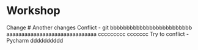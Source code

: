 # Workshop
Change #
Another changes
Conflict - git
bbbbbbbbbbbbbbbbbbbbbbbbb
aaaaaaaaaaaaaaaaaaaaaaaaaaaaaa
ccccccccc
ccccccc
Try to conflict - Pycharm
dddddddddd